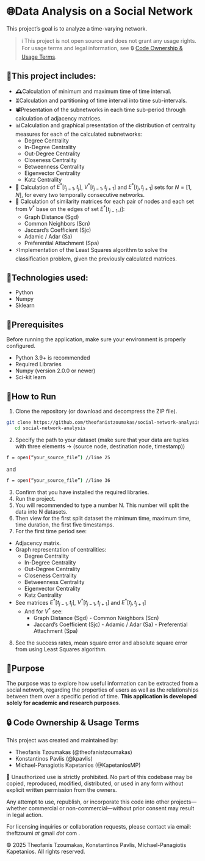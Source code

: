 # 🌐Data Analysis on a Social Network
This project’s goal is to analyze a time-varying network.
> ℹ️ This project is not open source and does not grant any usage rights.
> For usage terms and legal information, see 🔒 [Code Ownership & Usage Terms](#-code-ownership--usage-terms).

## 🚀This project includes:
 - 🕰️Calculation of minimum and maximum time of time interval.
 - ⏳Calculation and partitioning of time interval into time sub-intervals.
 - 📽️Presentation of the subnetworks in each time sub-period through calculation of adjacency matrices.
 - 📊Calculation and graphical presentation of the distribution of centrality measures for each of the calculated subnetworks:
   - Degree Centrality
   - In-Degree Centrality
   - Out-Degree Centrality
   - Closeness Centrality
   - Betweenness Centrality
   - Eigenvector Centrality
   - Katz Centrality
 - 🧮 Calculation of $`Ε^*[t_{j-1},t_j]`$, $`V^*[t_{j-1},t_{j+1}]`$ and $`Ε^*[t_j,t_{j+1}]`$ sets for $`N=[1,N]`$, for every two temporally consecutive networks.
 - 🔢 Calculation of similarity matrices for each pair of nodes and each set from $`V^*`$ base on the edges of set $`Ε^*[t_{j-1},j]`$:
   - Graph Distance (Sgd)
   - Common Neighbors (Scn)
   - Jaccard’s Coefficient (Sjc)
   - Adamic / Adar (Sa)
   - Preferential Attachment (Spa)
 - ⚡Implementation of the Least Squares algorithm to solve the classification problem, given the previously calculated matrices.

## 🧠Technologies used:
 - Python
 - Numpy
 - Sklearn

## 🧰Prerequisites

Before running the application, make sure your environment is properly configured.
 - Python 3.9+ is recommended
 - Required Libraries
 - Numpy (version 2.0.0 or newer)
 - Sci-kit learn

## 🧪How to Run
1. Clone the repository (or download and decompress the ZIP file).
```bash
git clone https://github.com/theofanistzoumakas/social-network-analysis.git
   cd social-network-analysis
```

2. Specify the path to your dataset (make sure that your data are tuples with three elements -> (source node, destination node, timestamp))
```bash
f = open(“your_source_file”) //line 25
```
and
```bash
f = open(“your_source_file”) //line 36
```

3. Confirm that you have installed the required libraries.
4. Run the project.
5. You will recommended to type a number N. This number will split the data into N datasets.
6. Then view for the first split dataset the minimum time, maximum time, time duration, the first five timestamps.
7. For the first time period see:
 - Adjacency matrix.
 - Graph representation of centralities:
   - Degree Centrality
   - In-Degree Centrality
   - Out-Degree Centrality
   - Closeness Centrality
   - Betweenness Centrality
   - Eigenvector Centrality
   - Katz Centrality
  - See matrices $`Ε^*[t_{j-1},t_j]`$, $`V^*[t_{j-1},t_{j+1}]`$ and $`Ε^*[t_j,t_{j+1}]`$
    - And for $`V^*`$ see:
       - Graph Distance (Sgd)
		     - Common Neighbors (Scn)
       - Jaccard’s Coefficient (Sjc)
		     - Adamic / Adar (Sa)
		     - Preferential Attachment (Spa)
8. See the success rates, mean square error and absolute square error from using Least Squares algorithm.

## 🎯Purpose
The purpose was to explore how useful information can be extracted from a social network, regarding the properties of users as well as the relationships between them over a specific period of time. **This application is developed solely for academic and research purposes**.


## 🔒 Code Ownership & Usage Terms
This project was created and maintained by:
 - Theofanis Tzoumakas (@theofanistzoumakas)
 - Konstantinos Pavlis (@kpavlis)
 - Michael-Panagiotis Kapetanios (@KapetaniosMP)

🚫 Unauthorized use is strictly prohibited.
No part of this codebase may be copied, reproduced, modified, distributed, or used in any form without explicit written permission from the owners.

Any attempt to use, republish, or incorporate this code into other projects—whether commercial or non-commercial—without prior consent may result in legal action.

For licensing inquiries or collaboration requests, please contact via email: theftzoumi _at_ gmail _dot_ com .

© 2025 Theofanis Tzoumakas, Konstantinos Pavlis, Michael-Panagiotis Kapetanios. All rights reserved.
